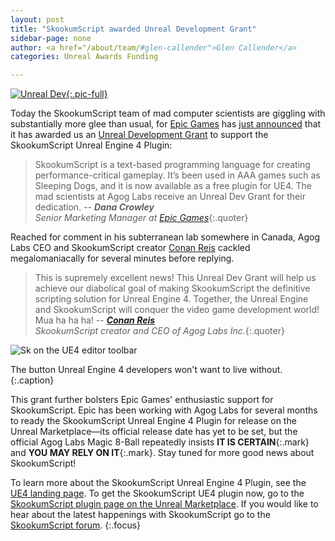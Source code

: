 ```yaml
---
layout: post
title: "SkookumScript awarded Unreal Development Grant"
sidebar-page: none
author: <a href="/about/team/#glen-callender">Glen Callender</a>
categories: Unreal Awards Funding

---
```


[![Unreal Dev](/images/Unreal/UnrealDevGrant.png){:.pic-full}][EpicSkGrant]

Today the SkookumScript team of mad computer scientists are giggling with substantially more glee than usual, for [Epic Games](https://epicgames.com/) has [just announced][EpicSkGrant] that it has awarded us an [Unreal Development Grant](https://www.unrealengine.com/unrealdevgrants) to support the SkookumScript Unreal Engine 4 Plugin:


> SkookumScript is a text-based programming language for creating performance-critical gameplay. It’s been used in AAA games such as Sleeping Dogs, and it is now available as a free plugin for UE4. The mad scientists at Agog Labs receive an Unreal Dev Grant for their dedication.
_-- **Dana Crowley**<br>Senior Marketing Manager at [Epic Games](https://epicgames.com/)_{:.quoter}

Reached for comment in his subterranean lab somewhere in Canada, Agog Labs CEO and SkookumScript creator [Conan Reis](/about/team/#conan-reis) cackled megalomaniacally for several minutes before replying.

> This is supremely excellent news! This Unreal Dev Grant will help us achieve our diabolical goal of making SkookumScript the definitive scripting solution for Unreal Engine 4. Together, the Unreal Engine and SkookumScript will conquer the video game development world! Mua ha ha ha!
_-- [**Conan Reis**](/about/team/#conan-reis)<br>SkookumScript creator and CEO of Agog Labs Inc._{:.quoter}


![Sk on the UE4 editor toolbar](/images/docs/SkIDE-toolbar-sk-connected.png)

The button Unreal Engine 4 developers won't want to live without.
{:.caption}

This grant further bolsters Epic Games' enthusiastic support for SkookumScript. Epic has been working with Agog Labs for several months to ready the SkookumScript Unreal Engine 4 Plugin for release on the Unreal Marketplace—its official release date has yet to be set, but the official Agog Labs Magic 8-Ball repeatedly insists **IT IS CERTAIN**{:.mark} and **YOU MAY RELY ON IT**{:.mark}. Stay tuned for more good news about SkookumScript!

To learn more about the SkookumScript Unreal Engine 4 Plugin, see the [UE4 landing page][SkUE4]. To get the SkookumScript UE4 plugin now, go to the [SkookumScript plugin page on the Unreal Marketplace][SkMp]. If you would like to hear about the latest happenings with SkookumScript go to the [SkookumScript forum][forum].
{:.focus}

[EpicSkGrant]: https://www.unrealengine.com/blog/epic-games-awards-150000-in-unreal-dev-grants
[forum]: /community/ "Discuss SkookumScript with the community"
[signup]: /download/ "Instructions to download and setup SkookumScript"
[SkMp]: https://www.unrealengine.com/marketplace/skookumscript
[SkUE4]: /unreal/ "SkookumScript Unreal Engine 4 plugin landing page"

